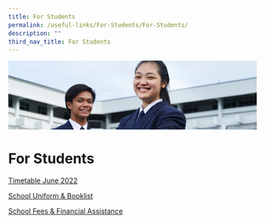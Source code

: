 ```yaml
---
title: For Students
permalink: /useful-links/For-Students/For-Students/
description: ""
third_nav_title: For Students
---
```

![](/images/Useful%20Links.jpg)

For Students
============

[Timetable June 2022](/useful-links/For-Students/Timetable-June-2022/)

[School Uniform & Booklist](/useful-links/For-Students/School-Uniform-and-Booklist/)

[School Fees & Financial Assistance](/useful-links/For-Students/School-Fees-and-Financial-Assistance/)